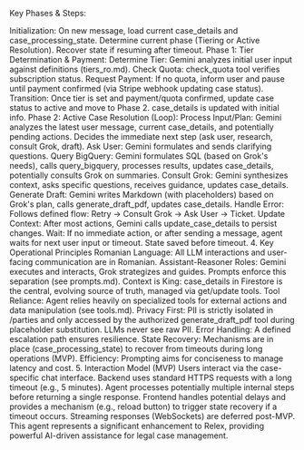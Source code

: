 Key Phases & Steps:

Initialization: On new message, load current case_details and case_processing_state. Determine current phase (Tiering or Active Resolution). Recover state if resuming after timeout.
Phase 1: Tier Determination & Payment:
Determine Tier: Gemini analyzes initial user input against definitions (tiers_ro.md).
Check Quota: check_quota tool verifies subscription status.
Request Payment: If no quota, inform user and pause until payment confirmed (via Stripe webhook updating case status).
Transition: Once tier is set and payment/quota confirmed, update case status to active and move to Phase 2. case_details is updated with initial info.
Phase 2: Active Case Resolution (Loop):
Process Input/Plan: Gemini analyzes the latest user message, current case_details, and potentially pending actions. Decides the immediate next step (ask user, research, consult Grok, draft).
Ask User: Gemini formulates and sends clarifying questions.
Query BigQuery: Gemini formulates SQL (based on Grok's needs), calls query_bigquery, processes results, updates case_details, potentially consults Grok on summaries.
Consult Grok: Gemini synthesizes context, asks specific questions, receives guidance, updates case_details.
Generate Draft: Gemini writes Markdown (with placeholders) based on Grok's plan, calls generate_draft_pdf, updates case_details.
Handle Error: Follows defined flow: Retry -> Consult Grok -> Ask User -> Ticket.
Update Context: After most actions, Gemini calls update_case_details to persist changes.
Wait: If no immediate action, or after sending a message, agent waits for next user input or timeout. State saved before timeout.
4. Key Operational Principles
Romanian Language: All LLM interactions and user-facing communication are in Romanian.
Assistant-Reasoner Roles: Gemini executes and interacts, Grok strategizes and guides. Prompts enforce this separation (see prompts.md).
Context is King: case_details in Firestore is the central, evolving source of truth, managed via get/update tools.
Tool Reliance: Agent relies heavily on specialized tools for external actions and data manipulation (see tools.md).
Privacy First: PII is strictly isolated in /parties and only accessed by the authorized generate_draft_pdf tool during placeholder substitution. LLMs never see raw PII.
Error Handling: A defined escalation path ensures resilience.
State Recovery: Mechanisms are in place (case_processing_state) to recover from timeouts during long operations (MVP).
Efficiency: Prompting aims for conciseness to manage latency and cost.
5. Interaction Model (MVP)
Users interact via the case-specific chat interface.
Backend uses standard HTTPS requests with a long timeout (e.g., 5 minutes).
Agent processes potentially multiple internal steps before returning a single response.
Frontend handles potential delays and provides a mechanism (e.g., reload button) to trigger state recovery if a timeout occurs.
Streaming responses (WebSockets) are deferred post-MVP.
This agent represents a significant enhancement to Relex, providing powerful AI-driven assistance for legal case management.

